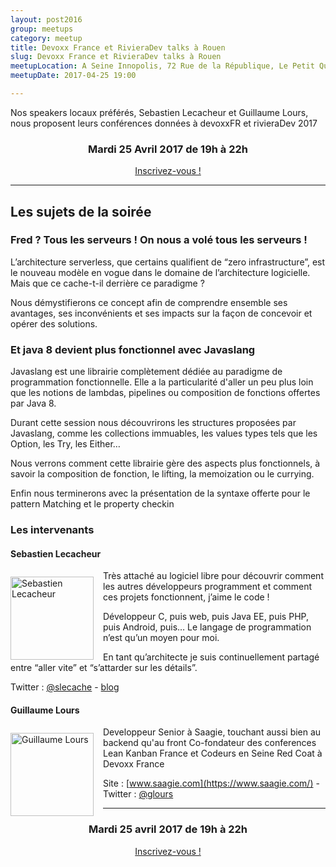 ```yaml
---
layout: post2016
group: meetups
category: meetup
title: Devoxx France et RivieraDev talks à Rouen 
slug: Devoxx France et RivieraDev talks à Rouen 
meetupLocation: A Seine Innopolis, 72 Rue de la République, Le Petit Quevilly
meetupDate: 2017-04-25 19:00

---
```


Nos speakers locaux préférés, Sebastien Lecacheur et Guillaume Lours, nous proposent leurs conférences données à devoxxFR et rivieraDev 2017

<div style="text-align: center;">
  <h3>Mardi 25 Avril 2017 de 19h à 22h</h3>
  <p>
    <a class="button" target="_blank"
    href="https://www.eventbrite.fr/e/billets-devoxx-france-et-rivieradev-talks-a-rouen-33764871640">
      Inscrivez-vous !
    </a>
  </p>
</div>

----

## Les sujets de la soirée



### Fred ? Tous les serveurs ! On nous a volé tous les serveurs !

L’architecture serverless, que certains qualifient de “zero infrastructure”, est le nouveau modèle en vogue dans le domaine de l’architecture logicielle. Mais que ce cache-t-il derrière ce paradigme ?

Nous démystifierons ce concept afin de comprendre ensemble ses avantages, ses inconvénients et ses impacts sur la façon de concevoir et opérer des solutions.


### Et java 8 devient plus fonctionnel avec Javaslang

Javaslang est une librairie complètement dédiée au paradigme de programmation fonctionnelle. Elle a la particularité d'aller un peu plus loin que les notions de lambdas, pipelines ou composition de fonctions offertes par Java 8.

Durant cette session nous découvrirons les structures proposées par Javaslang, comme les collections immuables, les values types tels que les Option, les Try, les Either…

Nous verrons comment cette librairie gère des aspects plus fonctionnels, à savoir la composition de fonction, le lifting, la memoization ou le currying.

Enfin nous terminerons avec la présentation de la syntaxe offerte pour le pattern Matching et le property checkin

### Les intervenants

#### Sebastien Lecacheur


<img src="https://pbs.twimg.com/profile_images/722358213836992512/nfBoZl5a_400x400.jpg" alt="Sebastien Lecacheur" width="133" style="float: left; margin: 10px 15px 0px 0px;"/>

Très attaché au logiciel libre pour découvrir comment les autres développeurs programment et comment ces projets fonctionnent, j’aime le code !

Développeur C, puis web, puis Java EE, puis PHP, puis Android, puis… Le langage de programmation n’est qu’un moyen pour moi.

En tant qu’architecte je suis continuellement partagé entre “aller vite” et “s’attarder sur les détails”.

Twitter : [@slecache](https://twitter.com/@slecache) - [blog](http://blog.lecacheur.com/)


#### Guillaume Lours

<img src="https://pbs.twimg.com/profile_images/851392147563696128/xfVcQjXP_400x400.jpg" alt="Guillaume Lours" width="133" style="float: left; margin: 10px 15px 0px 0px;"/>

Developpeur Senior à Saagie, touchant aussi bien au backend qu'au front Co-fondateur des conferences Lean Kanban France et Codeurs en Seine Red Coat à Devoxx France

Site : [www.saagie.com](https://www.saagie.com/) - Twitter : [@glours](https://twitter.com/glours)

----

<div style="text-align: center;">
  <h3>Mardi 25 avril 2017 de 19h à 22h</h3>
  <p>
    <a class="button" target="_blank"
    href="https://www.eventbrite.fr/e/billets-devoxx-france-et-rivieradev-talks-a-rouen-33764871640">
      Inscrivez-vous !
    </a>
  </p>
</div>
